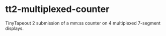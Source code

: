 # tt2-multiplexed-counter
TinyTapeout 2 submission of a mm:ss counter on 4 multiplexed 7-segment displays.
